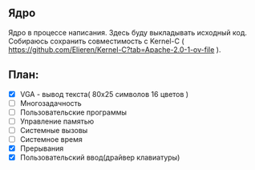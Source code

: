 ## Ядро
Ядро в процессе написания. 
Здесь буду выкладывать исходный код.
Собираюсь сохранить совместимость с Kernel-C ( https://github.com/Elieren/Kernel-C?tab=Apache-2.0-1-ov-file ).

## План:

* [x] VGA - вывод текста( 80x25 символов 16 цветов ) 
* [ ] Многозадачность 
* [ ] Пользовательские программы
* [ ] Управление памятью
* [ ] Системные вызовы
* [ ] Системное время
* [x] Прерывания
* [x] Пользовательский ввод(драйвер клавиатуры) 
